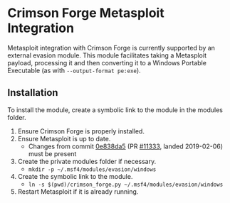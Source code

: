 # Crimson Forge Metasploit Integration
Metasploit integration with Crimson Forge is currently supported by an external
evasion module. This module facilitates taking a Metasploit payload, processing
it and then converting it to a Windows Portable Executable (as with
`--output-format pe:exe`).

## Installation
To install the module, create a symbolic link to the module in the modules
folder.

1. Ensure Crimson Forge is properly installed.
1. Ensure Metasploit is up to date.
    * Changes from commit [0e838da5][1] (PR [#11333][2], landed 2019-02-06) must
      be present
1. Create the private modules folder if necessary.
    * `mkdir -p ~/.msf4/modules/evasion/windows`
1. Create the symbolic link to the module.
    * `ln -s $(pwd)/crimson_forge.py ~/.msf4/modules/evasion/windows`
1. Restart Metasploit if it is already running.

[1]: https://github.com/rapid7/metasploit-framework/commit/0e838da56b2f4bb6e7d8c5ea09a46cb65dfb360a
[2]: https://github.com/rapid7/metasploit-framework/pull/11333
